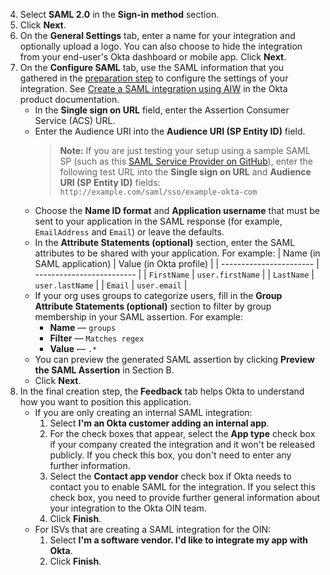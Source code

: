 4. Select **SAML 2.0** in the **Sign-in method** section.
1. Click **Next**.
1. On the **General Settings** tab, enter a name for your integration and optionally upload a logo. You can also choose to hide the integration from your end-user's Okta dashboard or mobile app. Click **Next**.
1. On the **Configure SAML** tab, use the SAML information that you gathered in the [preparation step](#prepare-your-integration) to configure the settings of your integration. See [Create a SAML integration using AIW](https://help.okta.com/okta_help.htm?id=ext_Apps_App_Integration_Wizard-saml) in the Okta product documentation.
    * In the **Single sign on URL** field, enter the Assertion Consumer Service (ACS) URL.
    * Enter the Audience URI into the **Audience URI (SP Entity ID)** field.  
        >**Note:** If you are just testing your setup using a sample SAML SP (such as this [SAML Service Provider on GitHub](https://github.com/mcguinness/saml-sp)), enter the following test URL into the **Single sign on URL** and **Audience URI (SP Entity ID)** fields: `http://example.com/saml/sso/example-okta-com`
    * Choose the **Name ID format** and **Application username** that must be sent to your application in the SAML response (for example, `EmailAddress` and `Email`) or leave the defaults.
    * In the **Attribute Statements (optional)** section, enter the SAML attributes to be shared with your application.
      For example:
      | Name (in SAML application)         | Value (in Okta profile)              |
      | ----------------------- | ------------------------- |
      | `FirstName`             | `user.firstName`          |
      | `LastName`              | `user.lastName`           |
      | `Email`                 | `user.email`              |
    * If your org uses groups to categorize users, fill in the **Group Attribute Statements (optional)** section to filter by group membership in your SAML assertion. For example:
        * **Name** &mdash; `groups`
        * **Filter** &mdash; `Matches regex`
        * **Value** &mdash; `.*`
    * You can preview the generated SAML assertion by clicking **Preview the SAML Assertion** in Section B.
    * Click **Next**.
1. In the final creation step, the **Feedback** tab helps Okta to understand how you want to position this application.
    * If you are only creating an internal SAML integration:
        1. Select **I'm an Okta customer adding an internal app**.
        1. For the check boxes that appear, select the **App type** check box if your company created the integration and it won't be released publicly. If you check this box, you don't need to enter any further information.
        1. Select the **Contact app vendor** check box if Okta needs to contact you to enable SAML for the integration. If you select this check box, you need to provide further general information about your integration to the Okta OIN team.
        1. Click **Finish**.
    * For ISVs that are creating a SAML integration for the OIN:
        1. Select **I'm a software vendor. I'd like to integrate my app with Okta**.
        1. Click **Finish**.

